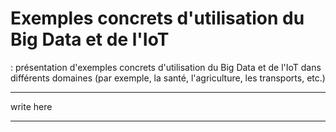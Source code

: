 # Exemples concrets d'utilisation du Big Data et de l'IoT
 : présentation d'exemples concrets d'utilisation du Big Data et de l'IoT dans différents domaines (par exemple, la santé, l'agriculture, les transports, etc.)

-------
write here

-------